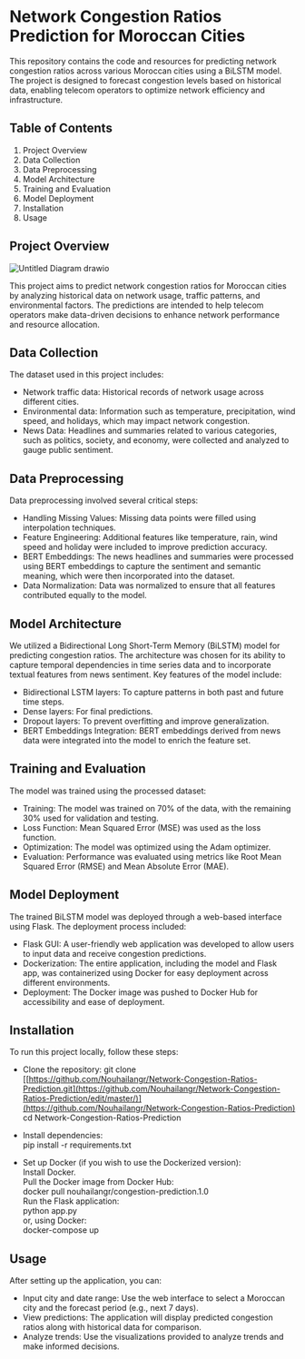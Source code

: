 # Network Congestion Ratios Prediction for Moroccan Cities

This repository contains the code and resources for predicting network congestion ratios across various Moroccan cities using a BiLSTM model. The project is designed to forecast congestion levels based on historical data, enabling telecom operators to optimize network efficiency and infrastructure.

## Table of Contents

1. Project Overview
2. Data Collection
3. Data Preprocessing
4. Model Architecture
5. Training and Evaluation
6. Model Deployment
7. Installation
8. Usage

## Project Overview

![Untitled Diagram drawio](https://github.com/user-attachments/assets/9d8b4939-a141-42b9-a1ba-803c95b87468) 

This project aims to predict network congestion ratios for Moroccan cities by analyzing historical data on network usage, traffic patterns, and environmental factors. The predictions are intended to help telecom operators make data-driven decisions to enhance network performance and resource allocation.


## Data Collection

The dataset used in this project includes:

- Network traffic data: Historical records of network usage across different cities.
- Environmental data: Information such as temperature, precipitation, wind speed, and holidays, which may impact network congestion.
- News Data: Headlines and summaries related to various categories, such as politics, society, and economy, were collected and analyzed to gauge public sentiment.

## Data Preprocessing

Data preprocessing involved several critical steps:

- Handling Missing Values: Missing data points were filled using interpolation techniques.
- Feature Engineering: Additional features like temperature, rain, wind speed and holiday were included to improve prediction accuracy.
- BERT Embeddings: The news headlines and summaries were processed using BERT embeddings to capture the sentiment and semantic meaning, which were then incorporated into the dataset.
- Data Normalization: Data was normalized to ensure that all features contributed equally to the model.

## Model Architecture

We utilized a Bidirectional Long Short-Term Memory (BiLSTM) model for predicting congestion ratios. The architecture was chosen for its ability to capture temporal dependencies in time series data and to incorporate textual features from news sentiment. Key features of the model include:

- Bidirectional LSTM layers: To capture patterns in both past and future time steps.
- Dense layers: For final predictions.
- Dropout layers: To prevent overfitting and improve generalization.
- BERT Embeddings Integration: BERT embeddings derived from news data were integrated into the model to enrich the feature set.

## Training and Evaluation

The model was trained using the processed dataset:

- Training: The model was trained on 70% of the data, with the remaining 30% used for validation and testing.
- Loss Function: Mean Squared Error (MSE) was used as the loss function.
- Optimization: The model was optimized using the Adam optimizer.
- Evaluation: Performance was evaluated using metrics like Root Mean Squared Error (RMSE) and Mean Absolute Error (MAE).

## Model Deployment

The trained BiLSTM model was deployed through a web-based interface using Flask. The deployment process included:

- Flask GUI: A user-friendly web application was developed to allow users to input data and receive congestion predictions.
- Dockerization: The entire application, including the model and Flask app, was containerized using Docker for easy deployment across different environments.
- Deployment: The Docker image was pushed to Docker Hub for accessibility and ease of deployment.

## Installation

To run this project locally, follow these steps:

- Clone the repository:
git clone [[https://github.com/Nouhailangr/Network-Congestion-Ratios-Prediction.git](https://github.com/Nouhailangr/Network-Congestion-Ratios-Prediction/edit/master/)](https://github.com/Nouhailangr/Network-Congestion-Ratios-Prediction)<br>
cd Network-Congestion-Ratios-Prediction

- Install dependencies:<br>
pip install -r requirements.txt<br>

- Set up Docker (if you wish to use the Dockerized version):<br>
Install Docker.<br>
Pull the Docker image from Docker Hub:<br>
docker pull nouhailangr/congestion-prediction.1.0<br>
Run the Flask application:<br>
python app.py<br>
or, using Docker:<br>
docker-compose up

## Usage

After setting up the application, you can:

- Input city and date range: Use the web interface to select a Moroccan city and the forecast period (e.g., next 7 days).
- View predictions: The application will display predicted congestion ratios along with historical data for comparison.
- Analyze trends: Use the visualizations provided to analyze trends and make informed decisions.

